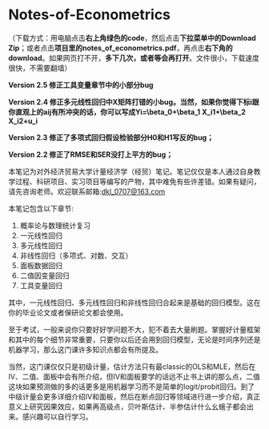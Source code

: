 # Notes-of-Econometrics
（下载方式：用电脑点击**右上角绿色的code**，然后点击**下拉菜单中的Download Zip**；或者点击**项目里的notes_of_econometrics.pdf**，再点击**右下角的download**。如果网页打不开，**多下几次，或者等会再打开**。文件很小，下载速度很快，不需要翻墙）

**Version 2.5 修正工具变量章节中的小部分bug**

**Version 2.4 修正多元线性回归中X矩阵打错的小bug。当然，如果你觉得下标i跟你直观上的aij有所冲突的话，你可以写成Yi=\beta_0+\beta_1 X_i1+\beta_2 X_i2+u_i**

**Version 2.3 修正了多项式回归假设检验部分H0和H1写反的bug；**

**Version 2.2 修正了RMSE和SER没打上平方的bug；**


本笔记为对外经济贸易大学计量经济学（经贸）笔记。笔记仅仅是本人通过自身教学过程、科研项目、实习项目等编写的产物，其中难免有些许差错。如果有疑问，请先咨询老师。欢迎联系邮箱:dkl_0707@163.com

本笔记包含以下章节:
1. 概率论与数理统计复习
2. 一元线性回归
3. 多元线性回归
4. 非线性回归（多项式、对数、交互）
5. 面板数据回归
6. 二值因变量回归
7. 工具变量回归

其中，一元线性回归、多元线性回归和非线性回归合起来是基础的回归模型。这在你的毕业论文或者保研论文都会使用。

至于考试，一般来说你只要好好学问题不大，犯不着去大量刷题。掌握好计量框架和其中的每个细节非常重要，只要你以后还会用到回归模型，无论是时间序列还是机器学习，那么这门课许多知识点都会有所提及。

当然，这门课仅仅只是初级计量，估计方法只有最classic的OLS和MLE，然后在IV、二值、面板中会有所介绍，但IV和面板要学的话远不止书上讲的那么点，二值这块如果预测做的多的话更多是用机器学习而不是简单的logit/probit回归。到了中级计量会更多详细介绍IV和面板，然后在断点回归等领域进行进一步介绍，真正意义上研究因果效应，如果再高级点，贝叶斯估计、半参估计什么幺蛾子都会出来。感兴趣可以自行学习。
